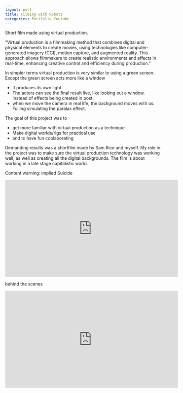 ```yaml
---
layout: post
title: Filming with Robots
categories: Portfolio Youtube 
---
```

Short film made using virtual production.

"Virtual production is a filmmaking method that combines digital and physical elements to create movies, using technologies like computer-generated imagery (CGI), motion capture, and augmented reality. This approach allows filmmakers to create realistic environments and effects in real-time, enhancing creative control and efficiency during production."

In simpler terms virtual production is very similar to using a green screen. Except the green screen acts more like a window
- It produces its own light
- The actors can see the final result live, like looking out a window. Instead of effects being created in post.
- when we move the camera in real life, the background moves with us. Fulling simulating the paralax effect.

The goal of this project was to 
- get more familiar with virtual production as a technique
- Make digital worlds/rigs for practical use
- and to have fun coolaborating

Demanding results was a shortfilm made by Sam Rice and myself. My role in the project was to make sure the virtual production technology was working well, as well as creating all the digital backgrounds. The film is about working in a late stage capitalistic world. 

Content warning: implied Suicide 

<iframe width="560" height="315" src="https://youtu.be/onWTAzuEf8s" title=""Demanding Results"" frameborder="0" allow="accelerometer; autoplay; clipboard-write; encrypted-media; gyroscope; picture-in-picture; web-share" allowfullscreen></iframe>

behind the scenes

<iframe width="560" height="315" src="https://youtu.be/lulnwHecZPo" title="Demanding Results Proccess" frameborder="0" allow="accelerometer; autoplay; clipboard-write; encrypted-media; gyroscope; picture-in-picture; web-share" allowfullscreen></iframe>